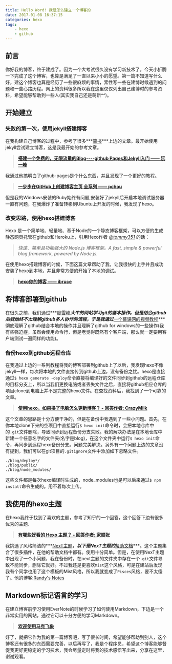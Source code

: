 ```yaml
---
title: Hello Word! 我是怎么建立一个博客的
date: 2017-01-08 16:37:15
categories: hexo
tags:
    - hexo
    - github
---
```

## 前言
你好我的博客，终于建成了。因为一个大考试很久没有学习新技术了，今天小折腾一下完成了这个博客，也算是满足了一直以来小小的愿望。第一篇不知道写什么好，建这个博客也算是经历了一些很麻烦的事情，索性写一些在建博时候遇到的问题和一些心路历程。网上的资料很多所以我在这里仅仅列出自己建博时的参考资料，希望能够帮助到一些人(其实我自己还是萌新^^)。<!--more-->

## 开始建立
### 失败的第一次，使用jekyll搭建博客
在我构建自己博客的过程中，参考了很多***[简书](http://www.jianshu.com/)***上边的文章。最开始使用jekyll尝试建立博客，这是我最开始的参考文章。  

> **[搭建一个免费的，无限流量的Blog----github Pages和Jekyll入门 —— 阮一峰](http://www.ruanyifeng.com/blog/2012/08/blogging_with_jekyll.html)** 

我通过他搞明白了github-pages是个什么东西，并且发现了一个更好的教程。

> **[一步步在GitHub上创建博客主页 全系列 —— pchou](http://www.pchou.info/ssgithubPage/2013-01-03-build-github-blog-page-01.html)**

但是我的Windows安装的Ruby始终有问题,安装好了jekyll后开启本地调试服务器一直有问题，在我爆炸了准备转移到Ubuntu上开发的时候，我发现了hexo。
### 改变思路，使用hexo搭建博客
Hexo 是一个简单地、轻量地、基于Node的一个静态博客框架，可以方便的生成静态网页托管在github和Heroku上，引用Hexo作者 *[@tommy351](https://github.com/hexojs/hexo)* 的话：

>*快速、简单且功能强大的 Node.js 博客框架。A fast, simple & powerful blog framework, powered by Node.js.*

在使用hexo搭建博客的时候，下面这篇文章帮助了我，让我很快的上手并且成功安装了hexo到本地，并且非常方便的开始了本地的调试。

> **[hexo你的博客 —— ibruce](http://ibruce.info/2013/11/22/hexo-your-blog/)**

## 将博客部署到github
在很久之前，我们通过***[廖雪峰](http://www.liaoxuefeng.com/wiki/0013739516305929606dd18361248578c67b8067c8c017b000)***大牛的网站学习git的基本操作。但是结合github后我始终不太理解github多人协作的流程，于是我通过***[一个慕课网的视频教程](http://www.imooc.com/learn/390)***彻底理解了github结合本地的操作并且理解了github for windows的一些操作(我有些强迫症，虽然会使用命令行，但是老觉得既然有个客户端，那么就一定要用客户端测试一遍同样的功能)。

### 备份hexo到github远程仓库
在我通过上边的一系列教程将我的博客部署到github上了以后，我发现hexo不像jekyll一样，每次将本地的文件直接传到github上边，没有备份之忧。hexo是直接通过`$ hexo generate -deploy`命令直接将编译好的文件同步到github的远程仓库的目标分支上，所以当我们更换电脑或者丢失文件之后，直接将github相应仓库的项目clone到电脑上并不是完整的hexo文件。在查找资料后，我找到了一个可靠的文章。

> **[使用hexo，如果换了电脑怎么更新博客？ - 回答作者: CrazyMilk ](http://zhihu.com/question/21193762/answer/79109280)**

这个文章的思路是十分方便干净的，但是在备份中我遇到了一些小问题。首先，在你本地clone下来的空项目中直接运行`$ hexo init`命令时，会把本地仓库中的`.git`文件删除，导致同步到远程备份分支失败。我的解决办法是在本地仓库中新建一个任意名字的文件夹(名字是blog)，在这个文件夹中运行`$ hexo init`命令，再同步到远程hexo备份分支。问题完美解决。另外有一个问题上边的文章没有提到，我们可以在git项目的`.gitignore`文件中添加如下忽略文件。
```
./blog/deploy*/
./blog/public/
./blog/node_modules/
```
这些文件都是每次hexo编译时生成的，node_modules也是可以后来通过`$ npm install`命令生成的。用不着每次上传。

## 我使用的hexo主题
在hexo我终于找到了喜欢的主题，参考了知乎的一个回答，这个回答下边有很多优秀的主题.
> **[有哪些好看的 Hexo 主题？ - 回答作者: 家顺张 ](http://zhihu.com/question/24422335/answer/46357100)**

我挑选了风格简洁的***[NexT主题](https://github.com/iissnan/hexo-theme-next)***，以下是NexT主题的***[帮助文档](http://theme-next.iissnan.com/getting-started.html)***。这个主题集合了很多插件，在他的帮助文档中都有。使用十分简单。但是，在使用NexT主题中出现了一个小问题，我在备份时，在next主题的文件夹中存在一个`.git`文件导致不能同步，删除它就好。不过我还是更喜欢`Mist`这个风格，可是在建站后发现我有个同学也用了这个模板的Mist风格，所以我就变成了`Pisces`风格，要不太傻了。他的博客:[Randy's Notes](http://pengzhendong.cn/)

## Markdown标记语言的学习
在建立博客前学习使用EverNote的时候学习了如何使用Markdown，下边是一个非常实用的网站，通过它可以十分方便的学习Markdown。
> **[欢迎使用马克飞象](https://maxiang.io/#fn:demo)**

好了，就把它作为我的第一篇博客吧，写了很长时间，希望能够帮助到别人，这个博客还有很多的东西需要完善，以后再写了，我是个程序员，希望这个博客能够督促我更好更稳定的学习技术，我会尽量定时将我的技术感悟写出来，分享在这里，谢谢观看。








